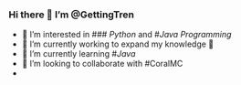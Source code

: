 ### Hi there 👋 I’m @GettingTren
- 👀 I’m interested in ### *Python* and #*Java Programming*
- 🔭 I’m currently working to expand my knowledge 📖 
- 🌱 I’m currently learning #*Java*
- 👯 I’m looking to collaborate with #CoralMC
- 
